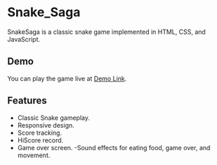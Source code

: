 # Snake_Saga
SnakeSaga is a classic snake game implemented in HTML, CSS, and JavaScript.

## Demo
You can play the game live at [Demo Link](https://snakegamebyshivanjali.netlify.app).

## Features

- Classic Snake gameplay.
- Responsive design.
- Score tracking.
- HiScore record.
- Game over screen.
-Sound effects for eating food, game over, and movement.
